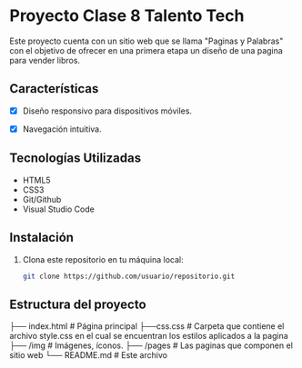 # Proyecto Clase 8 Talento Tech

Este proyecto cuenta con un sitio web que se llama "Paginas y Palabras" con el objetivo de ofrecer en una primera etapa un diseño de una pagina para vender libros.

## Características

- [x] Diseño responsivo para dispositivos móviles.
- [x] Navegación intuitiva.


## Tecnologías Utilizadas

- HTML5
- CSS3
- Git/Github
- Visual Studio Code


## Instalación

1. Clona este repositorio en tu máquina local:
   ```bash
   git clone https://github.com/usuario/repositorio.git

## Estructura del proyecto

├── index.html       # Página principal
├──css.css           # Carpeta que contiene el archivo style.css  en el cual se encuentran los estilos aplicados a la pagina
├── /img             # Imágenes, íconos.
├── /pages           # Las paginas que componen el sitio web
└── README.md        # Este archivo
